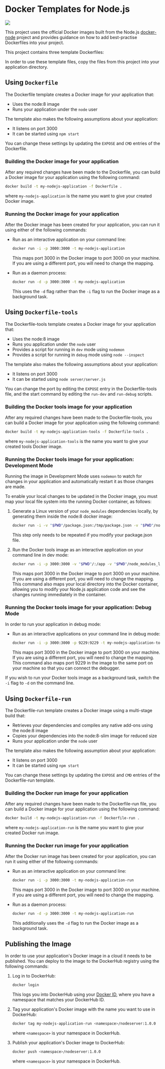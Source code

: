 # Docker Templates for Node.js
<a href='http://CloudNativeJS.io/'><img src='https://img.shields.io/badge/homepage-CloudNativeJS-blue.svg'></a>

This project uses the official Docker images built from the Node.js [docker-node](https://github.com/nodejs/docker-node) project and provides guidance on how to add best-practise Dockerfiles into your project.


This project contains three template Dockerfiles:


In order to use these template files, copy the files from this project into your application directory.

## Using `Dockerfile`

The Dockerfile template creates a Docker image for your application that:

* Uses the node:8 image
* Runs your application under the `node` user

The template also makes the following assumptions about your application:

* It listens on port 3000
* It can be started using `npm start`

You can change these settings by updating the `EXPOSE` and `CMD` entries of the Dockerfile.

### Building the Docker image for your application
After any required changes have been made to the Dockerfile, you can build a Docker image for your application using the following command:

```sh
docker build -t my-nodejs-application -f Dockerfile .
```
where `my-nodejs-application` is the name you want to give your created Docker image.

### Running the Docker image for your application
After the Docker image has been created for your application, you can run it using either of the following commands:

* Run as an interactive application on your command line:
  ```sh
  docker run -i -p 3000:3000 -t my-nodejs-application
  ```
  This maps port 3000 in the Docker image to port 3000 on your machine. If you are using a different port, you will need to change the mapping.

* Run as a daemon process:
  ```sh
  docker run -d -p 3000:3000 -t my-nodejs-application
  ```
  This uses the `-d` flag rather than the `-i` flag to run the Docker image as a background task.

## Using `Dockerfile-tools`

The Dockerfile-tools template creates a Docker image for your application that:

* Uses the node:8 image
* Runs you application under the `node` user
* Provides a script for running in `dev` mode using `nodemon`
* Provides a script for running in `debug` mode using `node --inspect`

The template also makes the following assumptions about your application:

* It listens on port 3000
* It can be started using `node server/server.js`

You can change the port by editing the `EXPOSE` entry in the Dockerfile-tools file, and the start command by editing the `run-dev` and `run-debug` scripts.

### Building the Docker tools image for your application
After any required changes have been made to the Dockerfile-tools, you can build a Docker image for your application using the following command:

```sh
docker build -t my-nodejs-application-tools -f Dockerfile-tools .
```
where `my-nodejs-application-tools` is the name you want to give your created tools Docker image.

### Running the Docker tools image for your application: Development Mode
Running the image in Development Mode uses `nodemon` to watch for changes in your application and automatically restart it as those changes are made.

To enable your local changes to be updated in the Docker image, you must map your local file system into the running Docker container, as follows:

1. Generate a Linux version of your `node_modules` dependencies locally, by generating them inside the node:8 docker image:
   ```sh
   docker run -i -v "$PWD"/package.json:/tmp/package.json -v "$PWD"/node_modules_linux:/tmp/node_modules -w /tmp -t node:8 npm install
   ```
   This step only needs to be repeated if you modify your package.json file.

1. Run the Docker tools image as an interactive application on your command line in dev mode:
   ```sh
   docker run -i -p 3000:3000 -v "$PWD"/:/app -v "$PWD"/node_modules_linux:/app/node_modules -t my-nodejs-application-tools /bin/run-dev
   ```
   This maps port 3000 in the Docker image to port 3000 on your machine. If you are using a different port, you will need to change the mapping.
   This command also maps your local directory into the Docker container, allowing you to modify your Node.js application code and see the changes running immediately in the container.

### Running the Docker tools image for your application: Debug Mode

In order to run your application in debug mode:
* Run as an interactive applications on your command line in debug mode:
  ```sh
  docker run -i -p 3000:3000 -p 9229:9229 -t my-nodejs-application-tools /bin/run-debug
  ```
  This maps port 3000 in the Docker image to port 3000 on your machine. If you are using a different port, you will need to change the mapping.
  This command also maps port 9229 in the image to the same port on your machine so that you can connect the debugger.

If you wish to run your Docker tools image as a background task, switch the `-i` flag to `-d` on the command line.

## Using `Dockerfile-run`
The Dockerfile-run template creates a Docker image using a multi-stage build that:

* Retrieves your dependencies and compiles any native add-ons using the node:8 image
* Copies your dependencies into the node:8-slim image for reduced size
* Runs your application under the `node` user

The template also makes the following assumption about your application:

* It listens on port 3000
* It can be started using `npm start`

You can change these settings by updating the `EXPOSE` and `CMD` entries of the Dockerfile-run template.

### Building the Docker run image for your application
After any required changes have been made to the Dockerfile-run file, you can build a Docker image for your application using the following command:

```sh
docker build -t my-nodejs-application-run -f Dockerfile-run .
```
where `my-nodejs-application-run` is the name you want to give your created Docker run image.

### Running the Docker run image for your application
After the Docker run image has been created for your application, you can run it using either of the following commands:

* Run as an interactive application on your command line:
  ```sh
  docker run -i -p 3000:3000 -t my-nodejs-application-run
  ```
  This maps port 3000 in the Docker image to port 3000 on your machine. If you are using a different port, you will need to change the mapping.

* Run as a daemon process:
  ```sh
  docker run -d -p 3000:3000 -t my-nodejs-application-run
  ```
  This additionally uses the `-d` flag to run the Docker image as a background task.

## Publishing the Image
In order to use your application's Docker image in a cloud it needs to be published. You can deploy to the image to the DockerHub registry using the following commands:

1. Log in to DockerHub:

   ```sh
   docker login
   ```
   This logs you into DockerHub using your [Docker ID](https://docs.docker.com/docker-id/#/register-for-a-docker-id), where you have a namespace that matches your DockerHub ID.

2. Tag your application's Docker image with the name you want to use in DockerHub:
   ```sh
   docker tag my-nodejs-application-run <namespace>/nodeserver:1.0.0
   ```
   where `<namespace>` is your namespace in DockerHub.

3. Publish your application's Docker image to DockerHub:
   ```sh
   docker push <namespace>/nodeserver:1.0.0
   ```
   where `<namespace>` is your namespace in DockerHub.